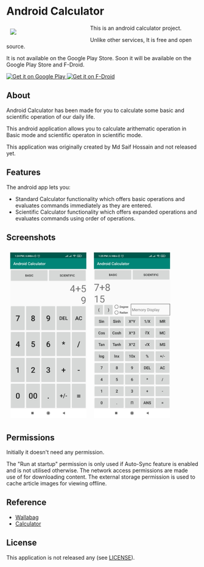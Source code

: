 # Android Calculator

<img src="https://1000logos.net/wp-content/uploads/2016/10/Android-Logo.png" align="left"
width="200" hspace="10" vspace="10">

This is an android calculator project.

Unlike other services, It is free and open source.  

It is not available on the Google Play Store. Soon it will be available on the Google Play Store and F-Droid.

<p align="left">
<a href="https://play.google.com/store/apps">
    <img alt="Get it on Google Play"
        height="80"
        src="https://play.google.com/intl/en_us/badges/images/generic/en_badge_web_generic.png" />
</a>  
<a href="https://f-droid.org">
    <img alt="Get it on F-Droid"
        height="80"
        src="https://f-droid.org/badge/get-it-on.png" />
        </a>
        </p>

## About

Android Calculator has been made for you to calculate some basic and scientific operation of our daily life.

This android application allows you to calculate arithematic operation in Basic mode and scientific operaton in scientific mode.

This application was originally created by Md Saif Hossain and not released yet.

## Features

The android app lets you:
- Standard Calculator functionality which offers basic operations and evaluates commands immediately as they are entered.
- Scientific Calculator functionality which offers expanded operations and evaluates commands using order of operations.

## Screenshots

[<img src="/readme/1_Basic.png" align="left"
width="200"
    hspace="10" vspace="10">](/readme/1_Basic.png)
[<img src="/readme/2_Scientific.png" align="center"
width="200"
    hspace="10" vspace="10">](/readme/2_Scientific.png)

## Permissions

Initially it doesn't need any permission.

The "Run at startup" permission is only used if Auto-Sync feature is enabled and is not utilised otherwise. The network access permissions are made use of for downloading content. The external storage permission is used to cache article images for viewing offline.

## Reference
- [Wallabag](https://github.com/wallabag/android-app)
- [Calculator](https://github.com/microsoft/calculator)

## License

This application is not released any (see [LICENSE](LICENSE)).
